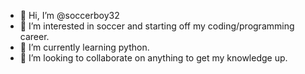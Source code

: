 - 👋 Hi, I’m @soccerboy32
- 👀 I’m interested in soccer and starting off my coding/programming career.
- 🌱 I’m currently learning python.
- 💞️ I’m looking to collaborate on anything to get my knowledge up.

<!---
soccerboy32/soccerboy32 is a ✨ special ✨ repository because its `README.md` (this file) appears on your GitHub profile.
You can click the Preview link to take a look at your changes.
--->
